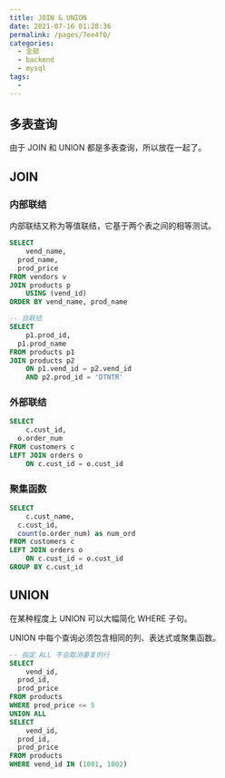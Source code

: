 ```yaml
---
title: JOIN & UNION
date: 2021-07-16 01:28:36
permalink: /pages/7ee4f0/
categories: 
  - 全部
  - backend
  - mysql
tags: 
  - 
---
```


## 多表查询

由于 JOIN 和 UNION 都是多表查询，所以放在一起了。



## JOIN

### 内部联结

内部联结又称为等值联结，它基于两个表之间的相等测试。

```sql
SELECT
	vend_name,
  prod_name,
  prod_price
FROM vendors v
JOIN products p
	USING (vend_id)
ORDER BY vend_name, prod_name

-- 自联结
SELECT
	p1.prod_id,
  p1.prod_name
FROM products p1
JOIN products p2
	ON p1.vend_id = p2.vend_id
	AND p2.prod_id = 'DTNTR'
```



### 外部联结

```sql
SELECT
	c.cust_id,
  o.order_num
FROM customers c
LEFT JOIN orders o
	ON c.cust_id = o.cust_id
```



### 聚集函数

```sql
SELECT
	c.cust_name,
  c.cust_id,
  count(o.order_num) as num_ord
FROM customers c
LEFT JOIN orders o
	ON c.cust_id = o.cust_id
GROUP BY c.cust_id
```



## UNION

在某种程度上 UNION 可以大幅简化 WHERE 子句。

UNION 中每个查询必须包含相同的列、表达式或聚集函数。

```sql
-- 指定 ALL 不会取消重复的行
SELECT
	vend_id,
  prod_id,
  prod_price
FROM products
WHERE prod_price <= 5
UNION ALL
SELECT
	vend_id,
  prod_id,
  prod_price
FROM products
WHERE vend_id IN (1001, 1002)
```

